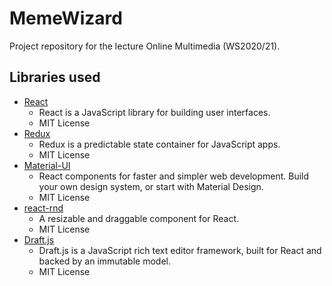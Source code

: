 # MemeWizard
Project repository for the lecture Online Multimedia (WS2020/21).
## Libraries used
* [React](https://github.com/facebook/react)
    * React is a JavaScript library for building user interfaces.
    * MIT License
* [Redux](https://github.com/reduxjs/redux)
    * Redux is a predictable state container for JavaScript apps.
    * MIT License
* [Material-UI](https://github.com/mui-org/material-ui)
    * React components for faster and simpler web development. 
    Build your own design system, or start with Material Design.
    * MIT License
* [react-rnd](https://github.com/bokuweb/react-rnd)
    * A resizable and draggable component for React.
    * MIT License
* [Draft.js]((https://github.com/bokuweb/react-rnd))
    * Draft.js is a JavaScript rich text editor framework, built for React and backed by an immutable model.
    * MIT License

### 
 

